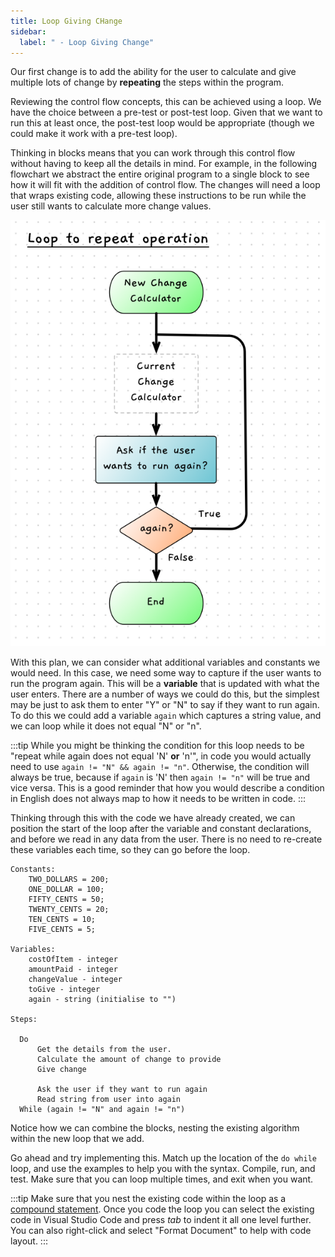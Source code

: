 ```yaml
---
title: Loop Giving CHange
sidebar:
  label: " - Loop Giving Change"
---
```


Our first change is to add the ability for the user to calculate and give multiple lots of change by **repeating** the steps within the program.

Reviewing the control flow concepts, this can be achieved using a loop. We have the choice between a pre-test or post-test loop. Given that we want to run this at least once, the post-test loop would be appropriate (though we could make it work with a pre-test loop).

Thinking in blocks means that you can work through this control flow without having to keep all the details in mind. For example, in the following flowchart we abstract the entire original program to a single block to see how it will fit with the addition of control flow. The changes will need a loop that wraps existing code, allowing these instructions to be run while the user still wants to calculate more change values.

![Flowchart showing a block within a do while that is checking if the user wants to run again.](./images/change-calc-2-loop.png)

With this plan, we can consider what additional variables and constants we would need. In this case, we need some way to capture if the user wants to run the program again. This will be a **variable** that is updated with what the user enters. There are a number of ways we could do this, but the simplest may be just to ask them to enter "Y" or "N" to say if they want to run again. To do this we could add a variable `again` which captures a string value, and we can loop while it does not equal "N" or "n".

:::tip
While you might be thinking the condition for this loop needs to be "repeat while again does not equal 'N' **or** 'n'", in code you would actually need to use `again != "N" && again != "n"`. Otherwise, the condition will always be true, because if `again` is 'N' then `again != "n"` will be true and vice versa. This is a good reminder that how you would describe a condition in English does not always map to how it needs to be written in code.
:::

Thinking through this with the code we have already created, we can position the start of the loop after the variable and constant declarations, and before we read in any data from the user. There is no need to re-create these variables each time, so they can go before the loop.

```plaintext
Constants:
    TWO_DOLLARS = 200;
    ONE_DOLLAR = 100;
    FIFTY_CENTS = 50;
    TWENTY_CENTS = 20;
    TEN_CENTS = 10;
    FIVE_CENTS = 5;

Variables:
    costOfItem - integer
    amountPaid - integer
    changeValue - integer
    toGive - integer
    again - string (initialise to "")

Steps:

  Do
      Get the details from the user.
      Calculate the amount of change to provide 
      Give change
        
      Ask the user if they want to run again
      Read string from user into again
  While (again != "N" and again != "n")
```

Notice how we can combine the blocks, nesting the existing algorithm within the new loop that we add.

Go ahead and try implementing this. Match up the location of the `do while` loop, and use the examples to help you with the syntax. Compile, run, and test. Make sure that you can loop multiple times, and exit when you want.

:::tip
Make sure that you nest the existing code within the loop as a [compound statement](/book/part-1-instructions/3-control-flow/2-trailside/02-0-compound-statement). Once you code the loop you can select the existing code in Visual Studio Code and press *tab* to indent it all one level further. You can also right-click and select "Format Document" to help with code layout.
:::
